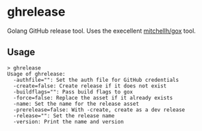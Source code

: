 # ghrelease

Golang GitHub release tool. Uses the execellent
[mitchellh/gox](https://github.com/mitchellh/gox) tool.

## Usage

```
> ghrelease
Usage of ghrelease:
  -authfile="": Set the auth file for GitHub credentials
  -create=false: Create release if it does not exist
  -buildflags="": Pass build flags to gox
  -force=false: Replace the asset if it already exists
  -name: Set the name for the release asset
  -prerelease=false: With -create, create as a dev release
  -release="": Set the release name
  -version: Print the name and version
```
